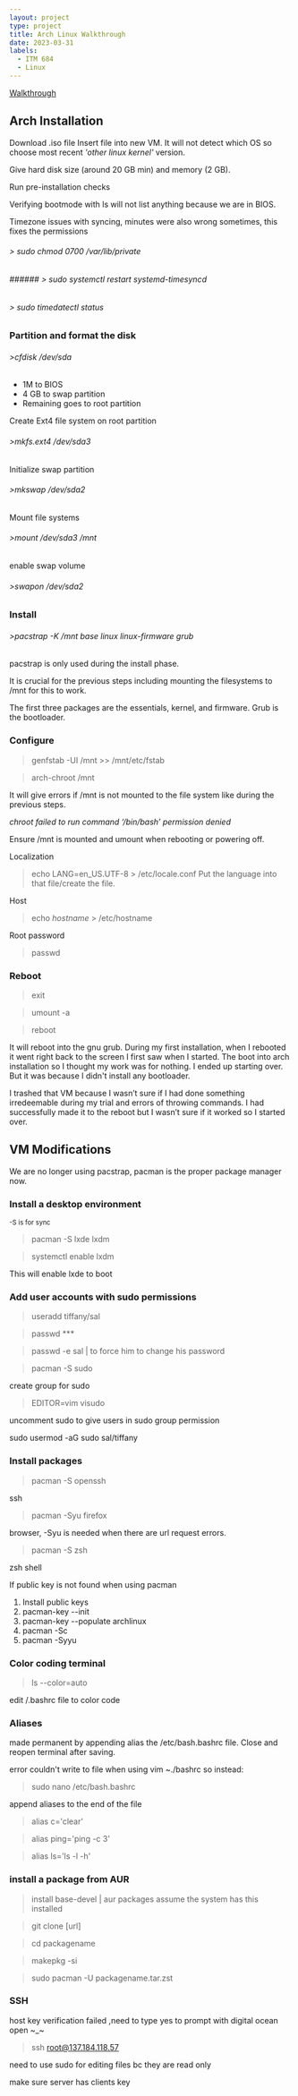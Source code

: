 ```yaml
---
layout: project
type: project
title: Arch Linux Walkthrough
date: 2023-03-31
labels:
  - ITM 684
  - Linux
---
```


[Walkthrough](https://youtu.be/h8iPbtUfVOk)

## Arch Installation
Download .iso file 
Insert file into new VM. It will not detect which OS so choose most recent *'other linux kernel'* version.

Give hard disk size (around 20 GB min) and memory (2 GB).

Run pre-installation checks

Verifying bootmode with ls will not list anything because we are in BIOS. 

Timezone issues with syncing, minutes were also wrong sometimes, this fixes the permissions 

###### > sudo chmod 0700 /var/lib/private

###### ###### > sudo systemctl restart systemd-timesyncd

###### > sudo timedatectl status

### Partition and format the disk
###### >cfdisk /dev/sda
- 1M to BIOS
- 4 GB to swap partition
- Remaining goes to root partition

Create Ext4 file system on root partition

###### >mkfs.ext4 /dev/sda3

Initialize swap partition

###### >mkswap /dev/sda2

Mount file systems

###### >mount /dev/sda3 /mnt

enable swap volume

###### >swapon /dev/sda2

### Install
###### >pacstrap -K /mnt base linux linux-firmware grub 

pacstrap is only used during the install phase. 

It is crucial for the previous steps including mounting the filesystems to /mnt for this to work. 

The first three packages are the essentials, kernel, and firmware. Grub is the bootloader.

### Configure
>genfstab -UI /mnt >> /mnt/etc/fstab

>arch-chroot /mnt

It will give errors if /mnt is not mounted to the file system like during the previous steps.

*chroot failed to run command ‘/bin/bash’ permission denied*

Ensure /mnt is mounted and umount when rebooting or powering off.

Localization

>echo LANG=en_US.UTF-8 > /etc/locale.conf
Put the language into that file/create the file. 

Host

>echo *hostname* > /etc/hostname

Root password
>passwd

### Reboot 
>exit

>umount -a

>reboot

It will reboot into the gnu grub. During my first installation, when I rebooted it went right back to the screen I first saw when I started. The boot into arch installation so I thought my work was for nothing. I ended up starting over. But it was because I didn't install any bootloader. 

I trashed that VM because I wasn’t sure if I had done something irredeemable during my trial and errors of throwing commands. I had successfully made it to the reboot but I wasn’t sure if it worked so I started over. 
## VM Modifications
We are no longer using pacstrap, pacman is the proper package manager now. 

### Install a desktop environment
<sub>-S is for sync</sub>

>pacman -S lxde lxdm

>systemctl enable lxdm

This will enable lxde to boot

### Add user accounts with sudo permissions

>useradd tiffany/sal

>passwd ***

>passwd -e sal | to force him to change his password

>pacman -S sudo

create group for sudo 

>EDITOR=vim visudo 

uncomment sudo to give users in sudo group permission 

sudo usermod -aG sudo sal/tiffany

### Install packages
>pacman -S openssh

ssh

>pacman -Syu firefox 

browser, -Syu is needed when there are url request errors.

>pacman -S zsh  

zsh shell

If public key is not found when using pacman
1. Install public keys
2. pacman-key --init
3. pacman-key --populate archlinux
4. pacman -Sc
4. pacman -Syyu

### Color coding terminal

>ls --color=auto

edit /.bashrc file to color code

### Aliases

made permanent by appending alias the /etc/bash.bashrc file. Close and reopen terminal after saving.

error couldn't write to file when using vim ~./bashrc so instead:

>sudo nano /etc/bash.bashrc

append aliases to the end of the file

>alias c='clear'

>alias ping='ping -c 3'

>alias ls='ls -l -h'

### install a package from AUR

>install base-devel | aur packages assume the system has this installed

>git clone [url]

>cd packagename

>makepkg -si 

>sudo pacman -U packagename.tar.zst

### SSH
host key verification failed ,need to type yes to prompt with digital ocean open ~_~

>ssh root@137.184.118.57

need to use sudo for editing files bc they are read only

make sure server has clients key

